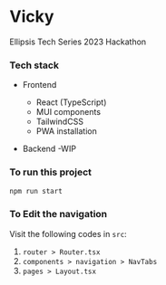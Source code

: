 # Vicky

Ellipsis Tech Series 2023 Hackathon

### Tech stack

-   Frontend

    -   React (TypeScript)
    -   MUI components
    -   TailwindCSS
    -   PWA installation

-   Backend
    -WIP

### To run this project

```Bash
npm run start
```

### To Edit the navigation

Visit the following codes in `src`:

1. `router > Router.tsx`
2. `components > navigation > NavTabs`
3. `pages > Layout.tsx`
